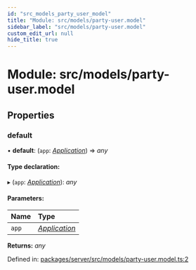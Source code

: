 ```yaml
---
id: "src_models_party_user_model"
title: "Module: src/models/party-user.model"
sidebar_label: "src/models/party-user.model"
custom_edit_url: null
hide_title: true
---
```


# Module: src/models/party-user.model

## Properties

### default

• **default**: (`app`: [*Application*](src_declarations.md#application)) => *any*

#### Type declaration:

▸ (`app`: [*Application*](src_declarations.md#application)): *any*

#### Parameters:

Name | Type |
:------ | :------ |
`app` | [*Application*](src_declarations.md#application) |

**Returns:** *any*

Defined in: [packages/server/src/models/party-user.model.ts:2](https://github.com/xr3ngine/xr3ngine/blob/66a84a950/packages/server/src/models/party-user.model.ts#L2)
